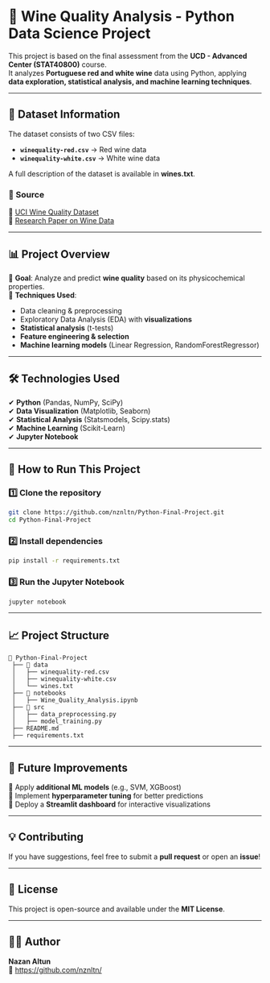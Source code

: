 # 🍷 Wine Quality Analysis - Python Data Science Project  

This project is based on the final assessment from the **UCD - Advanced Center (STAT40800)** course.  
It analyzes **Portuguese red and white wine** data using Python, applying **data exploration, statistical analysis, and machine learning techniques**.  

---

## 📂 Dataset Information  
The dataset consists of two CSV files:  
- **`winequality-red.csv`** → Red wine data  
- **`winequality-white.csv`** → White wine data  

A full description of the dataset is available in **wines.txt**.  

### 🔗 Source  
📌 [UCI Wine Quality Dataset](https://archive.ics.uci.edu/dataset/186/wine+quality)  
📌 [Research Paper on Wine Data](https://www.semanticscholar.org/paper/Modeling-wine-preferences-by-data-mining-from-Cortez-Cerdeira/bf15a0ccc14ac1deb5cea570c870389c16be019c)  

---

## 📊 Project Overview  
🔹 **Goal**: Analyze and predict **wine quality** based on its physicochemical properties.  
🔹 **Techniques Used**:  
   - Data cleaning & preprocessing  
   - Exploratory Data Analysis (EDA) with **visualizations**  
   - **Statistical analysis** (t-tests)  
   - **Feature engineering & selection**  
   - **Machine learning models** (Linear Regression, RandomForestRegressor)  

---

## 🛠️ Technologies Used  
✔ **Python** (Pandas, NumPy, SciPy)  
✔ **Data Visualization** (Matplotlib, Seaborn)  
✔ **Statistical Analysis** (Statsmodels, Scipy.stats)  
✔ **Machine Learning** (Scikit-Learn)  
✔ **Jupyter Notebook**  

---

## 🚀 How to Run This Project  

### 1️⃣ Clone the repository  
```bash
git clone https://github.com/nznltn/Python-Final-Project.git
cd Python-Final-Project
```

### 2️⃣ Install dependencies  
```bash
pip install -r requirements.txt
```

### 3️⃣ Run the Jupyter Notebook  
```bash
jupyter notebook
```

---

## 📈 Project Structure  
```
📂 Python-Final-Project  
 ├── 📁 data  
 │   ├── winequality-red.csv  
 │   ├── winequality-white.csv  
 │   └── wines.txt  
 ├── 📁 notebooks  
 │   ├── Wine_Quality_Analysis.ipynb  
 ├── 📁 src  
 │   ├── data_preprocessing.py  
 │   ├── model_training.py  
 ├── README.md  
 ├── requirements.txt  
```

---

## 📌 Future Improvements  
🔹 Apply **additional ML models** (e.g., SVM, XGBoost)  
🔹 Implement **hyperparameter tuning** for better predictions  
🔹 Deploy a **Streamlit dashboard** for interactive visualizations  

---

## 💡 Contributing  
If you have suggestions, feel free to submit a **pull request** or open an **issue**!  

---

## 📜 License  
This project is open-source and available under the **MIT License**.  

---

## 👩‍💻 Author  
**Nazan Altun**  
📌 https://github.com/nznltn/

